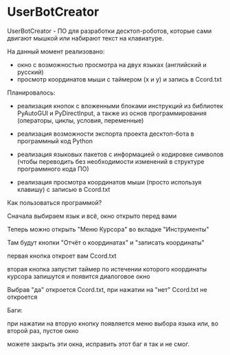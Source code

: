 # UserBotCreator

UserBotCreator - ПО для разработки десктоп-роботов, которые сами двигают мышкой или набирают текст на клавиатуре. 

На данный момент реализовано:

- окно с возможностью просмотра на двух языках (английский и русский)
- просмотр координатов мыши с таймером (x и y) и запись в Ccord.txt

Планировалось:

- реализация кнопок с вложенными блоками инструкций из библиотек PyAutoGUI и PyDirectInput, а также из основ программирования (операторы, циклы, условия, переменные)
  
- реализация возможности экспорта проекта десктоп-бота в программный код Python
  
- реализация языковых пакетов с информацией о кодировке символов (чтобы переводить без необходимости изменений в структуре программного кода ПО)
  
- реализация просмотра координатов мыши (просто используя клавишу) с записью в Ccord.txt

Как пользоваться программой?

Сначала выбираем язык и всё, окно открыто перед вами

Теперь можно открыть "Меню Курсора" во вкладке "Инструменты"

Там будут кнопки "Отчёт о координатах" и "записать координаты"

первая кнопка откроет вам Ccord.txt

вторая кнопка запустит таймер по истечении которого координаты курсора запишутся и появится диалоговое окно

Выбрав "да" откроется Ccord.txt, при нажатии на "нет" Ccord.txt не откроется

Баги:

при нажатии на вторую кнопку появляется меню выбора языка или, во второй раз, пустое окно

можете закрыть эти окна, исправить этот баг я так и не смог.
